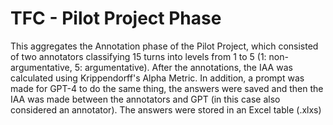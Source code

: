 # TFC - Pilot Project Phase

This aggregates the Annotation phase of the Pilot Project, which consisted of two annotators classifying 15 turns into levels from 1 to 5 (1: non-argumentative, 5: argumentative). After the annotations, the IAA was calculated using Krippendorff's Alpha Metric.
In addition, a prompt was made for GPT-4 to do the same thing, the answers were saved and then the IAA was made between the annotators and GPT (in this case also considered an annotator).
The answers were stored in an Excel table (.xlxs)
